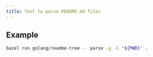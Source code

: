 ```yaml
---
title: Tool to parse README.md files
---
```


## Example

```sh
bazel run golang/readme-tree -- parse -g -C "${PWD}" .
```

